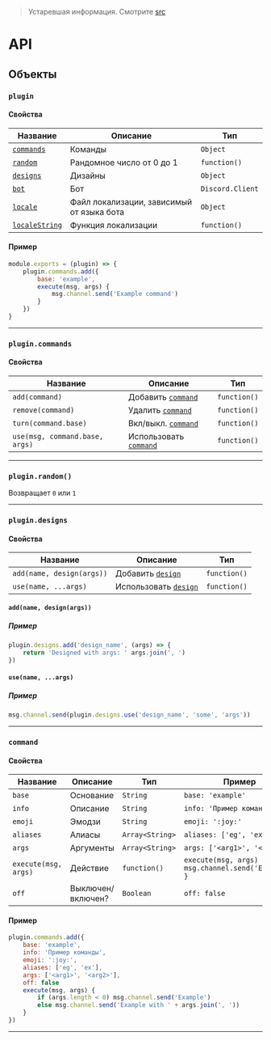 > Устаревшая информация. Смотрите [src](src)

# API

## Объекты

### `plugin`
#### Свойства

| Название | Описание | Тип |
| --- | --- | --- |
| [`commands`](#plugin.commands) | Команды | `Object` |
| [`random`](#plugin.random()) | Рандомное число от 0 до 1 | `function()` |
| [`designs`](#designs) | Дизайны | `Object` |
| [`bot`](#bot) | Бот | `Discord.Client` |
| [`locale`](#locale) | Файл локализации, зависимый от языка бота | `Object` |
| [`localeString`](#localeString) | Функция локализации | `function()` |

#### Пример
```js
module.exports = (plugin) => {
    plugin.commands.add({
        base: 'example',
        execute(msg, args) {
            msg.channel.send('Example command')
        }
    })
}
```

* * *

### `plugin.commands`
#### Свойства

| Название | Описание | Тип |
| --- | --- | --- |
| `add(command)` | Добавить [`command`](#command) | `function()` |
| `remove(command)` | Удалить [`command`](#command) | `function()` |
| `turn(command.base)` | Вкл/выкл. [`command`](#command) | `function()` |
| `use(msg, command.base, args)` | Использовать [`command`](#command) | `function()` |

* * *

### `plugin.random()`
Возвращает `0` или `1`

* * *

### `plugin.designs`
#### Свойства

| Название | Описание | Тип |
| --- | --- | --- |
| `add(name, design(args))` | Добавить [`design`](#design) | `function()` |
| `use(name, ...args)` | Использовать [`design`](#design) | `function()` |

#### `add(name, design(args))`
##### Пример
```js
plugin.designs.add('design_name', (args) => {
    return 'Designed with args: ' args.join(', ')
})
```

#### `use(name, ...args)`
##### Пример

```js
msg.channel.send(plugin.designs.use('design_name', 'some', 'args'))
```

* * *

### `command`
#### Свойства 

| Название | Описание | Тип | Пример | Обязателен? | 
| --- | --- | --- | --- | :-: | 
| `base` | Основание | `String` | `base: 'example'` | + |
| `info` | Описание | `String` | `info: 'Пример команды'` | - |
| `emoji` | Эмодзи | `String` | `emoji: ':joy:'` | - |
| `aliases` | Алиасы | `Array<String>` | `aliases: ['eg', 'ex']` | - |
| `args` | Аргументы | `Array<String>` | `args: ['<arg1>', '<arg2>']` | - |
| `execute(msg, args)` | Действие | `function()` | `execute(msg, args) { msg.channel.send('Example') }` | + |
| `off` | Выключен/включен? | `Boolean` | `off: false` | - |

#### Пример

```js
plugin.commands.add({
    base: 'example',
    info: 'Пример команды',
    emoji: ':joy:',
    aliases: ['eg', 'ex'],
    args: ['<arg1>', '<arg2>'],
    off: false
    execute(msg, args) {
        if (args.length < 0) msg.channel.send('Example')
        else msg.channel.send('Example with ' + args.join(', '))
    }
})
```

* * *
